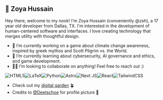 ## 🌿 Zoya Hussain

Hey there, welcome to my nook! I'm Zoya Hussain (conveniently @zsh), a 17 year old developer from Dallas, TX. I'm interested in the development of human-centered software and interfaces. I love creating technology that merges utility with thoughtful design.

- 🔭 I’m currently working on a game about climate change awareness, inspired by greek mythos and Scott Pilgrim vs. the World.
- 🌱 I’m currently learning about cybersecurity, AI governance and ethics, and game development.
- 🫶🏼 I’m looking to collaborate on anything! Feel free to reach out :)  

![HTML5](https://img.shields.io/badge/html5-%23E34F26.svg?style=for-the-badge&logo=html5&logoColor=white)![LaTeX](https://img.shields.io/badge/latex-%23008080.svg?style=for-the-badge&logo=latex&logoColor=white)![Python](https://img.shields.io/badge/python-3670A0?style=for-the-badge&logo=python&logoColor=ffdd54)![Astro](https://img.shields.io/badge/astro-%232C2052.svg?style=for-the-badge&logo=astro&logoColor=white)![Next JS](https://img.shields.io/badge/Next-black?style=for-the-badge&logo=next.js&logoColor=white)![React](https://img.shields.io/badge/react-%2320232a.svg?style=for-the-badge&logo=react&logoColor=%2361DAFB)![TailwindCSS](https://img.shields.io/badge/tailwindcss-%2338B2AC.svg?style=for-the-badge&logo=tailwind-css&logoColor=white)

- Check out my [digital garden](https://zoya.sh) 🪴
- Credits to [@Deetschoe](https://github.com/Deetschoe) for profile picture 📸
